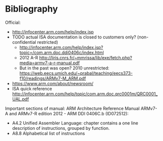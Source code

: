 # Bibliography

Official:

- <http://infocenter.arm.com/help/index.jsp>
- TODO actual ISA documentation is closed to customers only? (non-confidential restricted)
    - <http://infocenter.arm.com/help/index.jsp?topic=/com.arm.doc.ddi0406c/index.html>
    - 2012 A-R <http://liris.cnrs.fr/~mmrissa/lib/exe/fetch.php?media=armv7-a-r-manual.pdf>
    - But in the past was open? 2010 unrestricted: <https://web.eecs.umich.edu/~prabal/teaching/eecs373-f10/readings/ARMv7-M_ARM.pdf>
-   <https://www.arm.com/about/newsroom/>
- ISA quick reference <http://infocenter.arm.com/help/topic/com.arm.doc.qrc0001m/QRC0001_UAL.pdf>

Important sections of manual: ARM Architecture Reference Manual ARMv7-A and ARMv7-R edition 2012 - ARM DDI 0406C.b (ID072512):

- A4.2 Unified Assembler Language: chapter contains a one line description of instructions, grouped by function.
- A8.8 Alphabetical list of instructions

